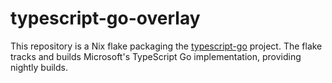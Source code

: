# typescript-go-overlay

This repository is a Nix flake packaging the [typescript-go](https://github.com/microsoft/typescript-go) project. The flake tracks and builds Microsoft's TypeScript Go implementation, providing nightly builds.